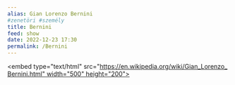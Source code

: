 ```yaml
---
alias: Gian Lorenzo Bernini
#zenetöri #személy
title: Bernini
feed: show
date: 2022-12-23 17:30
permalink: /Bernini
---
```



<embed type="text/html" src="https://en.wikipedia.org/wiki/Gian_Lorenzo_Bernini.html" width="500" height="200">